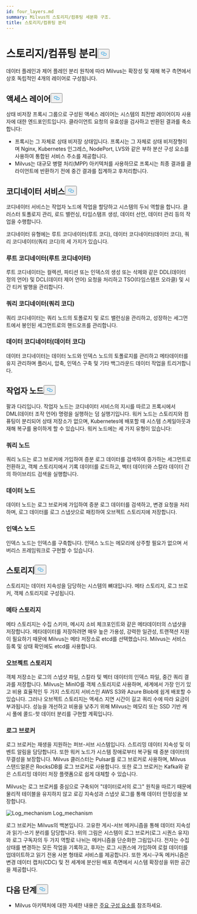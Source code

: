 ```yaml
---
id: four_layers.md
summary: Milvus의 스토리지/컴퓨팅 세분화 구조.
title: 스토리지/컴퓨팅 분리
---
```

<h1 id="StorageComputing-Disaggregation" class="common-anchor-header">스토리지/컴퓨팅 분리<button data-href="#StorageComputing-Disaggregation" class="anchor-icon" translate="no">
      <svg translate="no"
        aria-hidden="true"
        focusable="false"
        height="20"
        version="1.1"
        viewBox="0 0 16 16"
        width="16"
      >
        <path
          fill="#0092E4"
          fill-rule="evenodd"
          d="M4 9h1v1H4c-1.5 0-3-1.69-3-3.5S2.55 3 4 3h4c1.45 0 3 1.69 3 3.5 0 1.41-.91 2.72-2 3.25V8.59c.58-.45 1-1.27 1-2.09C10 5.22 8.98 4 8 4H4c-.98 0-2 1.22-2 2.5S3 9 4 9zm9-3h-1v1h1c1 0 2 1.22 2 2.5S13.98 12 13 12H9c-.98 0-2-1.22-2-2.5 0-.83.42-1.64 1-2.09V6.25c-1.09.53-2 1.84-2 3.25C6 11.31 7.55 13 9 13h4c1.45 0 3-1.69 3-3.5S14.5 6 13 6z"
        ></path>
      </svg>
    </button></h1><p>데이터 플레인과 제어 플레인 분리 원칙에 따라 Milvus는 확장성 및 재해 복구 측면에서 상호 독립적인 4개의 레이어로 구성됩니다.</p>
<h2 id="Access-layer" class="common-anchor-header">액세스 레이어<button data-href="#Access-layer" class="anchor-icon" translate="no">
      <svg translate="no"
        aria-hidden="true"
        focusable="false"
        height="20"
        version="1.1"
        viewBox="0 0 16 16"
        width="16"
      >
        <path
          fill="#0092E4"
          fill-rule="evenodd"
          d="M4 9h1v1H4c-1.5 0-3-1.69-3-3.5S2.55 3 4 3h4c1.45 0 3 1.69 3 3.5 0 1.41-.91 2.72-2 3.25V8.59c.58-.45 1-1.27 1-2.09C10 5.22 8.98 4 8 4H4c-.98 0-2 1.22-2 2.5S3 9 4 9zm9-3h-1v1h1c1 0 2 1.22 2 2.5S13.98 12 13 12H9c-.98 0-2-1.22-2-2.5 0-.83.42-1.64 1-2.09V6.25c-1.09.53-2 1.84-2 3.25C6 11.31 7.55 13 9 13h4c1.45 0 3-1.69 3-3.5S14.5 6 13 6z"
        ></path>
      </svg>
    </button></h2><p>상태 비저장 프록시 그룹으로 구성된 액세스 레이어는 시스템의 최전방 레이어이자 사용자에 대한 엔드포인트입니다. 클라이언트 요청의 유효성을 검사하고 반환된 결과를 축소합니다:</p>
<ul>
<li>프록시는 그 자체로 상태 비저장 상태입니다. 프록시는 그 자체로 상태 비저장형이며 Nginx, Kubernetes 인그레스, NodePort, LVS와 같은 부하 분산 구성 요소를 사용하여 통합된 서비스 주소를 제공합니다.</li>
<li>Milvus는 대규모 병렬 처리(MPP) 아키텍처를 사용하므로 프록시는 최종 결과를 클라이언트에 반환하기 전에 중간 결과를 집계하고 후처리합니다.</li>
</ul>
<h2 id="Coordinator-service" class="common-anchor-header">코디네이터 서비스<button data-href="#Coordinator-service" class="anchor-icon" translate="no">
      <svg translate="no"
        aria-hidden="true"
        focusable="false"
        height="20"
        version="1.1"
        viewBox="0 0 16 16"
        width="16"
      >
        <path
          fill="#0092E4"
          fill-rule="evenodd"
          d="M4 9h1v1H4c-1.5 0-3-1.69-3-3.5S2.55 3 4 3h4c1.45 0 3 1.69 3 3.5 0 1.41-.91 2.72-2 3.25V8.59c.58-.45 1-1.27 1-2.09C10 5.22 8.98 4 8 4H4c-.98 0-2 1.22-2 2.5S3 9 4 9zm9-3h-1v1h1c1 0 2 1.22 2 2.5S13.98 12 13 12H9c-.98 0-2-1.22-2-2.5 0-.83.42-1.64 1-2.09V6.25c-1.09.53-2 1.84-2 3.25C6 11.31 7.55 13 9 13h4c1.45 0 3-1.69 3-3.5S14.5 6 13 6z"
        ></path>
      </svg>
    </button></h2><p>코디네이터 서비스는 작업자 노드에 작업을 할당하고 시스템의 두뇌 역할을 합니다. 클러스터 토폴로지 관리, 로드 밸런싱, 타임스탬프 생성, 데이터 선언, 데이터 관리 등의 작업을 수행합니다.</p>
<p>코디네이터 유형에는 루트 코디네이터(루트 코디), 데이터 코디네이터(데이터 코디), 쿼리 코디네이터(쿼리 코디)의 세 가지가 있습니다.</p>
<h3 id="Root-coordinator-root-coord" class="common-anchor-header">루트 코디네이터(루트 코디네이터)</h3><p>루트 코디네이터는 컬렉션, 파티션 또는 인덱스의 생성 또는 삭제와 같은 DDL(데이터 정의 언어) 및 DCL(데이터 제어 언어) 요청을 처리하고 TSO(타임스탬프 오라클) 및 시간 티커 발행을 관리합니다.</p>
<h3 id="Query-coordinator-query-coord" class="common-anchor-header">쿼리 코디네이터(쿼리 코디)</h3><p>쿼리 코디네이터는 쿼리 노드의 토폴로지 및 로드 밸런싱을 관리하고, 성장하는 세그먼트에서 봉인된 세그먼트로의 핸드오프를 관리합니다.</p>
<h3 id="Data-coordinator-data-coord" class="common-anchor-header">데이터 코디네이터(데이터 코디)</h3><p>데이터 코디네이터는 데이터 노드와 인덱스 노드의 토폴로지를 관리하고 메타데이터를 유지 관리하며 플러시, 압축, 인덱스 구축 및 기타 백그라운드 데이터 작업을 트리거합니다.</p>
<h2 id="Worker-nodes" class="common-anchor-header">작업자 노드<button data-href="#Worker-nodes" class="anchor-icon" translate="no">
      <svg translate="no"
        aria-hidden="true"
        focusable="false"
        height="20"
        version="1.1"
        viewBox="0 0 16 16"
        width="16"
      >
        <path
          fill="#0092E4"
          fill-rule="evenodd"
          d="M4 9h1v1H4c-1.5 0-3-1.69-3-3.5S2.55 3 4 3h4c1.45 0 3 1.69 3 3.5 0 1.41-.91 2.72-2 3.25V8.59c.58-.45 1-1.27 1-2.09C10 5.22 8.98 4 8 4H4c-.98 0-2 1.22-2 2.5S3 9 4 9zm9-3h-1v1h1c1 0 2 1.22 2 2.5S13.98 12 13 12H9c-.98 0-2-1.22-2-2.5 0-.83.42-1.64 1-2.09V6.25c-1.09.53-2 1.84-2 3.25C6 11.31 7.55 13 9 13h4c1.45 0 3-1.69 3-3.5S14.5 6 13 6z"
        ></path>
      </svg>
    </button></h2><p>팔과 다리입니다. 작업자 노드는 코디네이터 서비스의 지시를 따르고 프록시에서 DML(데이터 조작 언어) 명령을 실행하는 덤 실행기입니다. 워커 노드는 스토리지와 컴퓨팅이 분리되어 상태 저장소가 없으며, Kubernetes에 배포할 때 시스템 스케일아웃과 재해 복구를 용이하게 할 수 있습니다. 워커 노드에는 세 가지 유형이 있습니다:</p>
<h3 id="Query-node" class="common-anchor-header">쿼리 노드</h3><p>쿼리 노드는 로그 브로커에 가입하여 증분 로그 데이터를 검색하여 증가하는 세그먼트로 전환하고, 객체 스토리지에서 기록 데이터를 로드하고, 벡터 데이터와 스칼라 데이터 간의 하이브리드 검색을 실행합니다.</p>
<h3 id="Data-node" class="common-anchor-header">데이터 노드</h3><p>데이터 노드는 로그 브로커에 가입하여 증분 로그 데이터를 검색하고, 변경 요청을 처리하며, 로그 데이터를 로그 스냅샷으로 패킹하여 오브젝트 스토리지에 저장합니다.</p>
<h3 id="Index-node" class="common-anchor-header">인덱스 노드</h3><p>인덱스 노드는 인덱스를 구축합니다.  인덱스 노드는 메모리에 상주할 필요가 없으며 서버리스 프레임워크로 구현할 수 있습니다.</p>
<h2 id="Storage" class="common-anchor-header">스토리지<button data-href="#Storage" class="anchor-icon" translate="no">
      <svg translate="no"
        aria-hidden="true"
        focusable="false"
        height="20"
        version="1.1"
        viewBox="0 0 16 16"
        width="16"
      >
        <path
          fill="#0092E4"
          fill-rule="evenodd"
          d="M4 9h1v1H4c-1.5 0-3-1.69-3-3.5S2.55 3 4 3h4c1.45 0 3 1.69 3 3.5 0 1.41-.91 2.72-2 3.25V8.59c.58-.45 1-1.27 1-2.09C10 5.22 8.98 4 8 4H4c-.98 0-2 1.22-2 2.5S3 9 4 9zm9-3h-1v1h1c1 0 2 1.22 2 2.5S13.98 12 13 12H9c-.98 0-2-1.22-2-2.5 0-.83.42-1.64 1-2.09V6.25c-1.09.53-2 1.84-2 3.25C6 11.31 7.55 13 9 13h4c1.45 0 3-1.69 3-3.5S14.5 6 13 6z"
        ></path>
      </svg>
    </button></h2><p>스토리지는 데이터 지속성을 담당하는 시스템의 뼈대입니다. 메타 스토리지, 로그 브로커, 객체 스토리지로 구성됩니다.</p>
<h3 id="Meta-storage" class="common-anchor-header">메타 스토리지</h3><p>메타 스토리지는 수집 스키마, 메시지 소비 체크포인트와 같은 메타데이터의 스냅샷을 저장합니다. 메타데이터를 저장하려면 매우 높은 가용성, 강력한 일관성, 트랜잭션 지원이 필요하기 때문에 Milvus는 메타 저장소로 etcd를 선택했습니다. Milvus는 서비스 등록 및 상태 확인에도 etcd를 사용합니다.</p>
<h3 id="Object-storage" class="common-anchor-header">오브젝트 스토리지</h3><p>객체 저장소는 로그의 스냅샷 파일, 스칼라 및 벡터 데이터의 인덱스 파일, 중간 쿼리 결과를 저장합니다. Milvus는 MinIO를 객체 스토리지로 사용하며, 세계에서 가장 인기 있고 비용 효율적인 두 가지 스토리지 서비스인 AWS S3와 Azure Blob에 쉽게 배포할 수 있습니다. 그러나 오브젝트 스토리지는 액세스 지연 시간이 길고 쿼리 수에 따라 요금이 부과됩니다. 성능을 개선하고 비용을 낮추기 위해 Milvus는 메모리 또는 SSD 기반 캐시 풀에 콜드-핫 데이터 분리를 구현할 계획입니다.</p>
<h3 id="Log-broker" class="common-anchor-header">로그 브로커</h3><p>로그 브로커는 재생을 지원하는 퍼브-서브 시스템입니다. 스트리밍 데이터 지속성 및 이벤트 알림을 담당합니다. 또한 워커 노드가 시스템 장애로부터 복구될 때 증분 데이터의 무결성을 보장합니다. Milvus 클러스터는 Pulsar를 로그 브로커로 사용하며, Milvus 스탠드얼론은 RocksDB를 로그 브로커로 사용합니다. 또한 로그 브로커는 Kafka와 같은 스트리밍 데이터 저장 플랫폼으로 쉽게 대체할 수 있습니다.</p>
<p>Milvus는 로그 브로커를 중심으로 구축되어 "데이터로서의 로그" 원칙을 따르기 때문에 물리적 테이블을 유지하지 않고 로깅 지속성과 스냅샷 로그를 통해 데이터 안정성을 보장합니다.</p>
<p>
  
   <span class="img-wrapper"> <img translate="no" src="/docs/v2.4.x/assets/log_mechanism.png" alt="Log_mechanism" class="doc-image" id="log_mechanism" />
   </span> <span class="img-wrapper"> <span>Log_mechanism</span> </span></p>
<p>로그 브로커는 Milvus의 백본입니다. 고유한 게시-서브 메커니즘을 통해 데이터 지속성과 읽기-쓰기 분리를 담당합니다. 위의 그림은 시스템이 로그 브로커(로그 시퀀스 유지)와 로그 구독자의 두 가지 역할로 나뉘는 메커니즘을 단순화한 그림입니다. 전자는 수집 상태를 변경하는 모든 작업을 기록하고, 후자는 로그 시퀀스에 가입하여 로컬 데이터를 업데이트하고 읽기 전용 사본 형태로 서비스를 제공합니다. 또한 게시-구독 메커니즘은 변경 데이터 캡처(CDC) 및 전 세계에 분산된 배포 측면에서 시스템 확장성을 위한 공간을 제공합니다.</p>
<h2 id="Whats-next" class="common-anchor-header">다음 단계<button data-href="#Whats-next" class="anchor-icon" translate="no">
      <svg translate="no"
        aria-hidden="true"
        focusable="false"
        height="20"
        version="1.1"
        viewBox="0 0 16 16"
        width="16"
      >
        <path
          fill="#0092E4"
          fill-rule="evenodd"
          d="M4 9h1v1H4c-1.5 0-3-1.69-3-3.5S2.55 3 4 3h4c1.45 0 3 1.69 3 3.5 0 1.41-.91 2.72-2 3.25V8.59c.58-.45 1-1.27 1-2.09C10 5.22 8.98 4 8 4H4c-.98 0-2 1.22-2 2.5S3 9 4 9zm9-3h-1v1h1c1 0 2 1.22 2 2.5S13.98 12 13 12H9c-.98 0-2-1.22-2-2.5 0-.83.42-1.64 1-2.09V6.25c-1.09.53-2 1.84-2 3.25C6 11.31 7.55 13 9 13h4c1.45 0 3-1.69 3-3.5S14.5 6 13 6z"
        ></path>
      </svg>
    </button></h2><ul>
<li>Milvus 아키텍처에 대한 자세한 내용은 <a href="/docs/ko/main_components.md">주요 구성 요소를</a> 참조하세요.</li>
</ul>
